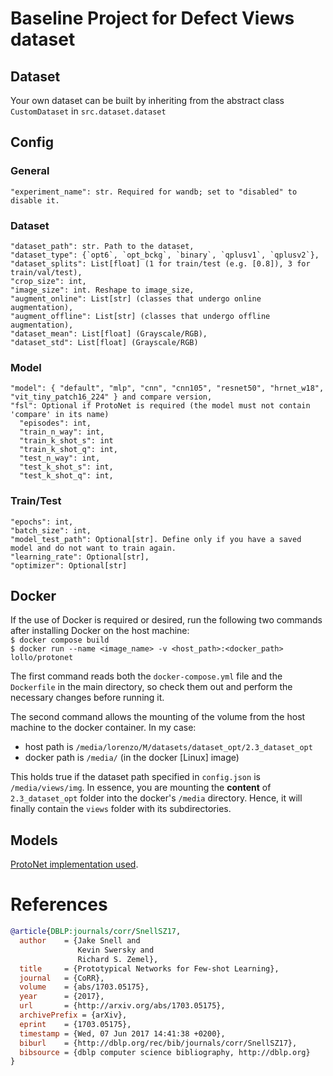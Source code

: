 # Baseline Project for Defect Views dataset

## Dataset
Your own dataset can be built by inheriting from the abstract class `CustomDataset` in `src.dataset.dataset`

## Config
### General
```
"experiment_name": str. Required for wandb; set to "disabled" to disable it.
```

### Dataset
```
"dataset_path": str. Path to the dataset,
"dataset_type": {`opt6`, `opt_bckg`, `binary`, `qplusv1`, `qplusv2`},
"dataset_splits": List[float] (1 for train/test (e.g. [0.8]), 3 for train/val/test),
"crop_size": int,
"image_size": int. Reshape to image_size,
"augment_online": List[str] (classes that undergo online augmentation),
"augment_offline": List[str] (classes that undergo offline augmentation),
"dataset_mean": List[float] (Grayscale/RGB),
"dataset_std": List[float] (Grayscale/RGB)
```

### Model
```
"model": { "default", "mlp", "cnn", "cnn105", "resnet50", "hrnet_w18", "vit_tiny_patch16_224" } and compare version,
"fsl": Optional if ProtoNet is required (the model must not contain 'compare' in its name)
  "episodes": int,
  "train_n_way": int,
  "train_k_shot_s": int
  "train_k_shot_q": int,
  "test_n_way": int,
  "test_k_shot_s": int,
  "test_k_shot_q": int,
```

### Train/Test
```
"epochs": int,
"batch_size": int,
"model_test_path": Optional[str]. Define only if you have a saved model and do not want to train again.
"learning_rate": Optional[str],
"optimizer": Optional[str]
```

## Docker
If the use of Docker is required or desired, run the following two commands after installing Docker on the host machine:  
`$ docker compose build`  
`$ docker run --name <image_name> -v <host_path>:<docker_path> lollo/protonet`

The first command reads both the `docker-compose.yml` file and the `Dockerfile` in the main directory, so check them out and perform the necessary changes before running it.

The second command allows the mounting of the volume from the host machine to the docker container. In my case:   
- host path is `/media/lorenzo/M/datasets/dataset_opt/2.3_dataset_opt`
- docker path is `/media/` (in the docker [Linux] image)

This holds true if the dataset path specified in `config.json` is `/media/views/img`. In essence, you are mounting the **content** of `2.3_dataset_opt` folder into the docker's `/media` directory. Hence, it will finally contain the `views` folder with its subdirectories.

## Models
[ProtoNet implementation used](https://github.com/orobix/Prototypical-Networks-for-Few-shot-Learning-PyTorch).

# References
```bib
@article{DBLP:journals/corr/SnellSZ17,
  author    = {Jake Snell and
               Kevin Swersky and
               Richard S. Zemel},
  title     = {Prototypical Networks for Few-shot Learning},
  journal   = {CoRR},
  volume    = {abs/1703.05175},
  year      = {2017},
  url       = {http://arxiv.org/abs/1703.05175},
  archivePrefix = {arXiv},
  eprint    = {1703.05175},
  timestamp = {Wed, 07 Jun 2017 14:41:38 +0200},
  biburl    = {http://dblp.org/rec/bib/journals/corr/SnellSZ17},
  bibsource = {dblp computer science bibliography, http://dblp.org}
}
```
